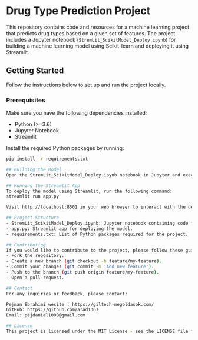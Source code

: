 # Drug Type Prediction Project

This repository contains code and resources for a machine learning project that predicts drug types based on a given set of features. The project includes a Jupyter notebook (`StremLit_ScikitModel_Deploy.ipynb`) for building a machine learning model using Scikit-learn and deploying it using Streamlit.

## Getting Started

Follow the instructions below to set up and run the project locally.

### Prerequisites

Make sure you have the following dependencies installed:

- Python (>=3.6)
- Jupyter Notebook
- Streamlit

Install the required Python packages by running:

```bash
pip install -r requirements.txt

## Building the Model
Open the StremLit_ScikitModel_Deploy.ipynb notebook in Jupyter and execute the cells to create and save the machine learning model (classifier.pkl).

## Running the Streamlit App
To deploy the model using Streamlit, run the following command:
streamlit run app.py

Visit http://localhost:8501 in your web browser to interact with the deployed model.

## Project Structure
- StremLit_ScikitModel_Deploy.ipynb: Jupyter notebook containing code for building and saving the machine learning model.
- app.py: Streamlit app for deploying the model.
- requirements.txt: List of Python packages required for the project.

## Contributing
If you would like to contribute to the project, please follow these guidelines:
- Fork the repository.
- Create a new branch (git checkout -b feature/my-feature).
- Commit your changes (git commit -m 'Add new feature').
- Push to the branch (git push origin feature/my-feature).
- Open a pull request.

## Contact
For any inquiries or feedback, please contact:

Pejman Ebrahimi wesite : https://giltech-megoldasok.com/
GitHub: https://github.com/arad1367
Email: pejdaniel1000@gmail.com

## License
This project is licensed under the MIT License - see the LICENSE file for details.
